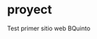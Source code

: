 <!DOCTYPE html>
<html lang="es">
<proyect>
    <meta charset="UTF-8">
    <meta name="viewport" content="width=device-width, initial-scale=1.0">
    <title> GITHUB pages</title>
    <link rel="stylesheet" href="style.css">
</proyect>
<body>
    <h1>proyect</h1>
    <p>Test primer sitio web BQuinto</p>
    <script src="script.js"></script>
</body>
</html>


